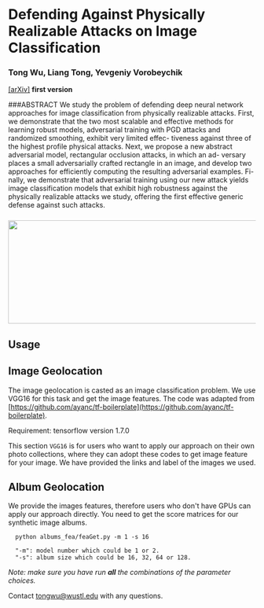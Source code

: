 # Defending Against Physically Realizable Attacks on Image Classification

### Tong Wu, Liang Tong, Yevgeniy Vorobeychik
 

[[arXiv]](https://arxiv.org/abs/1909.09552)   **first version**


###ABSTRACT
We study the problem of defending deep neural network approaches for image classification from physically realizable attacks. First, we demonstrate that the two most scalable and effective methods for learning robust models, adversarial training with PGD attacks and randomized smoothing, exhibit very limited effec- tiveness against three of the highest profile physical attacks. Next, we propose a new abstract adversarial model, rectangular occlusion attacks, in which an ad- versary places a small adversarially crafted rectangle in an image, and develop two approaches for efficiently computing the resulting adversarial examples. Fi- nally, we demonstrate that adversarial training using our new attack yields image classification models that exhibit high robustness against the physically realizable attacks we study, offering the first effective generic defense against such attacks.


### <img src="figures/figure2.png" height="210" width="860">


## Usage


## Image Geolocation
The image geolocation is casted as an image classification problem. We use VGG16 for this task and get the image features. The code was adapted from [https://github.com/ayanc/tf-boilerplate](https://github.com/ayanc/tf-boilerplate). 

Requirement: tensorflow version 1.7.0

This section ```VGG16``` is for users who want to apply our approach on their own photo collections, where they can adopt these codes to get image feature for your image. We have provided the links and label of the images we used. 

## Album Geolocation

We provide the images features, therefore users who don't have GPUs can apply our approach directly. You need to get the score matrices for our synthetic image albums. 
```
  python albums_fea/feaGet.py -m 1 -s 16
```
```
  "-m": model number which could be 1 or 2. 
  "-s": album size which could be 16, 32, 64 or 128.
```
*Note: make sure you have run **all** the combinations of the parameter choices.* 



Contact [tongwu@wustl.edu]() with any questions. 